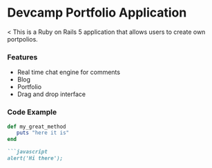 # Devcamp Portfolio Application

< This is a Ruby on Rails 5 application that allows users to create own portpolios.

### Features

- Real time chat engine for comments
- Blog
- Portfolio
- Drag and drop interface

### Code Example

```ruby 
def my_great_method
   puts "here it is"
end

```javascript
alert('Hi there');
